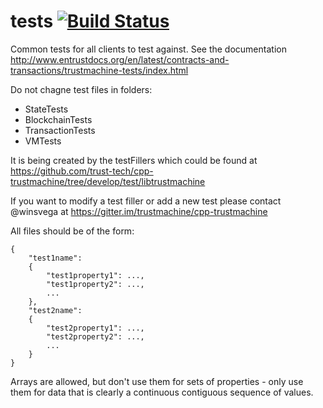 tests   [![Build Status](https://travis-ci.org/trustmachine/tests.svg?branch=develop)](https://travis-ci.org/trustmachine/tests)
=====

Common tests for all clients to test against. See the documentation http://www.entrustdocs.org/en/latest/contracts-and-transactions/trustmachine-tests/index.html

Do not chagne test files in folders: 
* StateTests
* BlockchainTests
* TransactionTests 
* VMTests

It is being created by the testFillers which could be found at https://github.com/trust-tech/cpp-trustmachine/tree/develop/test/libtrustmachine

If you want to modify a test filler or add a new test please contact @winsvega at https://gitter.im/trustmachine/cpp-trustmachine



All files should be of the form:

```
{
	"test1name":
	{
		"test1property1": ...,
		"test1property2": ...,
		...
	},
	"test2name":
	{
		"test2property1": ...,
		"test2property2": ...,
		...
	}
}
```

Arrays are allowed, but don't use them for sets of properties - only use them for data that is clearly a continuous contiguous sequence of values.

